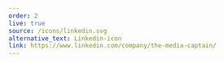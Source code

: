 ```yaml
---
order: 2
live: true
source: /icons/linkedin.svg
alternative_text: Linkedin-icon
link: https://www.linkedin.com/company/the-media-captain/
---
```

